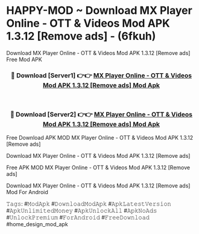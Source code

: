 # HAPPY-MOD ~ Download MX Player Online - OTT & Videos Mod APK 1.3.12 [Remove ads] - (6fkuh)
Download MX Player Online - OTT & Videos Mod APK 1.3.12 [Remove ads] Free Mod APK

<div align="center">
<h3>🔴 Download [Server1] 👉👉 <a href="https://apk-comot.site?title=MX_Player_Online_-_OTT_&_Videos_Mod_APK_1.3.12_[Remove_ads]">MX Player Online - OTT & Videos Mod APK 1.3.12 [Remove ads] Mod Apk</a></h3><br>

<h3>🔴 Download [Server2] 👉👉 <a href="https://apk-comot.site?title=MX_Player_Online_-_OTT_&_Videos_Mod_APK_1.3.12_[Remove_ads]">MX Player Online - OTT & Videos Mod APK 1.3.12 [Remove ads] Mod Apk</a></h3>
</div>


Free Download APK MOD MX Player Online - OTT & Videos Mod APK 1.3.12 [Remove ads]

Download MX Player Online - OTT & Videos Mod APK 1.3.12 [Remove ads] 

Free APK MOD MX Player Online - OTT & Videos Mod APK 1.3.12 [Remove ads] 

Download MX Player Online - OTT & Videos Mod APK 1.3.12 [Remove ads] Mod For Android

𝚃𝚊𝚐𝚜: #𝙼𝚘𝚍𝙰𝚙𝚔 #𝙳𝚘𝚠𝚗𝚕𝚘𝚊𝚍𝙼𝚘𝚍𝙰𝚙𝚔 #𝙰𝚙𝚔𝙻𝚊𝚝𝚎𝚜𝚝𝚅𝚎𝚛𝚜𝚒𝚘𝚗 #𝙰𝚙𝚔𝚄𝚗𝚕𝚒𝚖𝚒𝚝𝚎𝚍𝙼𝚘𝚗𝚎𝚢 #𝙰𝚙𝚔𝚄𝚗𝚕𝚘𝚌𝚔𝙰𝚕𝚕 #𝙰𝚙𝚔𝙽𝚘𝙰𝚍𝚜 #𝚄𝚗𝚕𝚘𝚌𝚔𝙿𝚛𝚎𝚖𝚒𝚞𝚖 #𝙵𝚘𝚛𝙰𝚗𝚍𝚛𝚘𝚒𝚍 #𝙵𝚛𝚎𝚎𝙳𝚘𝚠𝚗𝚕𝚘𝚊𝚍 #home_design_mod_apk